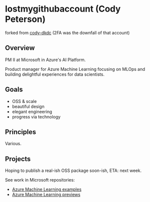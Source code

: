 # lostmygithubaccount (Cody Peterson)

forked from [cody-dkdc](https://github.com/cody-dkdc) (2FA was the downfall of that account)

## Overview

PM II at Microsoft in Azure's AI Platform. 

Product manager for Azure Machine Learning focusing on MLOps and building delightful experiences for data scientists.

## Goals

- OSS & scale
- beautiful design
- elegant engineering
- progress via technology

## Principles

Various.

## Projects

Hoping to publish a real-ish OSS package soon-ish, ETA: next week. 

See work in Microsoft repositories:

- [Azure Machine Learning examples](https://github.com/Azure/azureml-examples)
- [Azure Machine Learning previews](https://github.com/Azure/azureml-previews)
